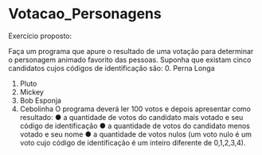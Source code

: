 # Votacao_Personagens
Exercício proposto:

 Faça um programa que apure o resultado de uma votação para determinar o personagem
animado favorito das pessoas. Suponha que existam cinco candidatos cujos códigos de
identificação são:
0. Perna Longa
1. Pluto
2. Mickey
3. Bob Esponja
4. Cebolinha
O programa deverá ler 100 votos e depois apresentar como resultado:
● a quantidade de votos do candidato mais votado e seu código de identificação
● a quantidade de votos do candidato menos votado e seu nome
● a quantidade de votos nulos (um voto nulo é um voto cujo código de identificação é um
inteiro diferente de 0,1,2,3,4).
